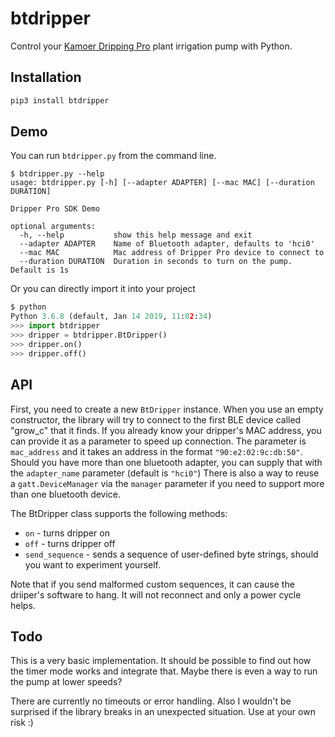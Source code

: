 # btdripper

Control your [Kamoer Dripping Pro](http://kamoer.com/Products/showproduct.php?id=308&lang=en) plant irrigation pump with Python.

## Installation

```sh
pip3 install btdripper
```

## Demo

You can run `btdripper.py` from the command line.
```
$ btdripper.py --help
usage: btdripper.py [-h] [--adapter ADAPTER] [--mac MAC] [--duration DURATION]

Dripper Pro SDK Demo

optional arguments:
  -h, --help           show this help message and exit
  --adapter ADAPTER    Name of Bluetooth adapter, defaults to 'hci0'
  --mac MAC            Mac address of Dripper Pro device to connect to
  --duration DURATION  Duration in seconds to turn on the pump. Default is 1s
```

Or you can directly import it into your project
```python
$ python
Python 3.6.8 (default, Jan 14 2019, 11:02:34)
>>> import btdripper
>>> dripper = btdripper.BtDripper()
>>> dripper.on()
>>> dripper.off()
```

## API

First, you need to create a new `BtDripper` instance.
When you use an empty constructor, the library will try to connect to the first BLE device called "grow_c" that it finds.
If you already know your dripper's MAC address, you can provide it as a parameter to speed up connection. The parameter is `mac_address` and it takes an address in the format `"90:e2:02:9c:db:50"`.
Should you have more than one bluetooth adapter, you can supply that with the `adapter_name` parameter (default is `"hci0"`)
There is also a way to reuse a `gatt.DeviceManager` via the `manager` parameter if you need to support more than one bluetooth device.

The BtDripper class supports the following methods:

* `on` - turns dripper on
* `off` - turns dripper off
* `send_sequence` - sends a sequence of user-defined byte strings, should you want to experiment yourself.

Note that if you send malformed custom sequences, it can cause the driiper's software to hang. It will not reconnect and only a power cycle helps.

## Todo

This is a very basic implementation. It should be possible to find out how the timer mode works and integrate that. Maybe there is even a way to run the pump at lower speeds?

There are currently no timeouts or error handling. Also I wouldn't be surprised if the library breaks in an unexpected situation. Use at your own risk :)
